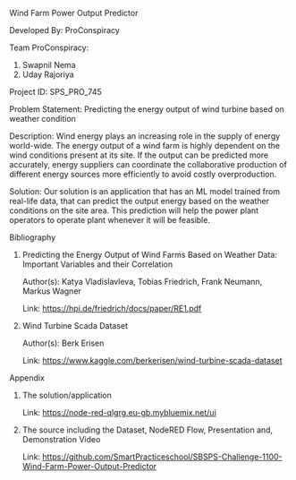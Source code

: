 Wind Farm Power Output Predictor

Developed By: ProConspiracy

Team ProConspiracy:
1. Swapnil Nema
2. Uday Rajoriya

Project ID: SPS_PRO_745

Problem Statement: Predicting the energy output of wind turbine based on weather condition

Description: Wind energy plays an increasing role in the supply of energy world-wide. The energy output of a wind farm is highly dependent on the wind conditions present at its site. If the output can be predicted more accurately, energy suppliers can coordinate the collaborative production of different energy sources more efficiently to avoid costly overproduction.

Solution: Our solution is an application that has an ML model trained from real-life data, that can predict the output energy based on the weather conditions on the site area. This prediction will help the power plant operators to operate plant whenever it will be feasible.

Bibliography
1.	Predicting the Energy Output of Wind Farms Based on Weather Data: Important Variables and their Correlation
	
	Author(s): Katya Vladislavleva, Tobias Friedrich, Frank Neumann, 	Markus Wagner
	
	Link: https://hpi.de/friedrich/docs/paper/RE1.pdf
2.	Wind Turbine Scada Dataset
	
	Author(s): Berk Erisen
	
	Link: https://www.kaggle.com/berkerisen/wind-turbine-scada-dataset

Appendix
1.	The solution/application
	
	Link: https://node-red-qlgrg.eu-gb.mybluemix.net/ui
2.	The source including the Dataset, NodeRED Flow, Presentation and, Demonstration Video
	
	Link: https://github.com/SmartPracticeschool/SBSPS-Challenge-1100-Wind-Farm-Power-Output-Predictor
